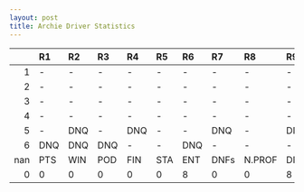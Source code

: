 ```yaml
---
layout: post 
title: Archie Driver Statistics
--- 
```


|     | R1   | R2   | R3   | R4   | R5   | R6   | R7   | R8     | R9   | R10   | R11   | R12   | Points   | Pos   |
|----:|:-----|:-----|:-----|:-----|:-----|:-----|:-----|:-------|:-----|:------|:------|:------|:---------|:------|
|   1 | -    | -    | -    | -    | -    | -    | -    | -      | -    | -     | -     | -     | 78.0     | 5.0   |
|   2 | -    | -    | -    | -    | -    | -    | -    | -      | -    | -     | -     | -     | 72.0     | 7.0   |
|   3 | -    | -    | -    | -    | -    | -    | -    | -      | -    | -     | -     | -     | 107.0    | 4.0   |
|   4 | -    | -    | -    | -    | -    | -    | -    | -      | -    | -     | -     | -     | 75.0     | 6.0   |
|   5 | -    | DNQ  | -    | DNQ  | -    | -    | DNQ  | -      | DNQ  | -     | -     | -     | 134.0    | 1.0   |
|   6 | DNQ  | DNQ  | DNQ  | -    | -    | DNQ  | -    | -      | -    | nan   | nan   | nan   | 71.0     | 4.0   |
| nan | PTS  | WIN  | POD  | FIN  | STA  | ENT  | DNFs | N.PROF | DNQ  | %FIN  | PPR   | BST   | CHA      | RNK   |
|   0 | 0    | 0    | 0    | 0    | 0    | 8    | 0    | 0      | 8    | 0.0   | 0.0   | 0     | 0.0      | 65.0  |